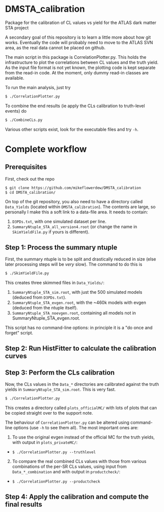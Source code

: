 # DMSTA_calibration
Package for the calibration of CL values vs yield for the ATLAS dark matter STA project

A secondary goal of this repository is to learn a little more about how git works. Eventually the code will probably need to move to the ATLAS SVN area, as the real data cannot be placed on github.

The main script in this package is CorrelationPlotter.py. This holds the infrastructure to plot the correlations between CL values and the truth yield. As the input file format is not yet known, the plotting code is kept separate from the read-in code. At the moment, only dummy read-in classes are available.

To run the main analysis, just try
```bash
$ ./CorrelationPlotter.py
```
To combine the end results (ie apply the CLs calibration to truth-level events) do
```bash
$ ./CombineCLs.py
```
Various other scripts exist, look for the executable files and try `-h`.

# Complete workflow

## Prerequisites

First, check out the repo
```bash
$ git clone https://github.com/mikeflowerdew/DMSTA_calibration
$ cd DMSTA_calibration/
```

On top of the git repository, you also need to have a directory called `Data_Yields` (located within `DMSTA_calibration`). The contents are large, so personally I make this a soft link to a data-file area. It needs to contain:

1. `D3PDs.txt`, with one simulated dataset per line.
2. `SummaryNtuple_STA_all_version4.root` (or change the name in `SkimYieldFile.py` if yours is different).

## Step 1: Process the summary ntuple

First, the summary ntuple is to be split and drastically reduced in size (else later processing steps will be _very_ slow). The command to do this is
```bash
$ ./SkimYieldFile.py
```
This creates three skimmed files in `Data_Yields/`:

1. `SummaryNtuple_STA_sim.root`, with just the 500 simulated models (deduced from `D3PDs.txt`).
2. `SummaryNtuple_STA_evgen.root`, with the ~460k models with evgen (deduced from the ntuple itself).
3. `SummaryNtuple_STA_noevgen.root`, containing all models not in SummaryNtuple_STA_evgen.root.

This script has no command-line options: in principle it is a "do once and forget" script.

## Step 2: Run HistFitter to calculate the calibration curves

## Step 3: Perform the CLs calibration

Now, the CLs values in the `Data_*` directories are calibrated against the truth yields in `SummaryNtuple_STA_sim.root`. This is very fast.
```bash
$ ./CorrelationPlotter.py
```
This creates a directory called `plots_officialMC/` with lots of plots that can be copied straight over to the support note.

The behaviour of `CorrelationPlotter.py` can be altered using command-line options (use `-h` to see them all). The most important ones are:

1. To use the original evgen instead of the official MC for the truth yields, with output in `plots_privateMC/`:
  - `$ ./CorrelationPlotter.py --truthlevel`
2. To compare the real combined CLs values with those from various combinations of the per-SR CLs values, using input from `Data_*_combination` and with output in `productcheck/`:
  - `$ ./CorrelationPlotter.py --productcheck`

## Step 4: Apply the calibration and compute the final results

